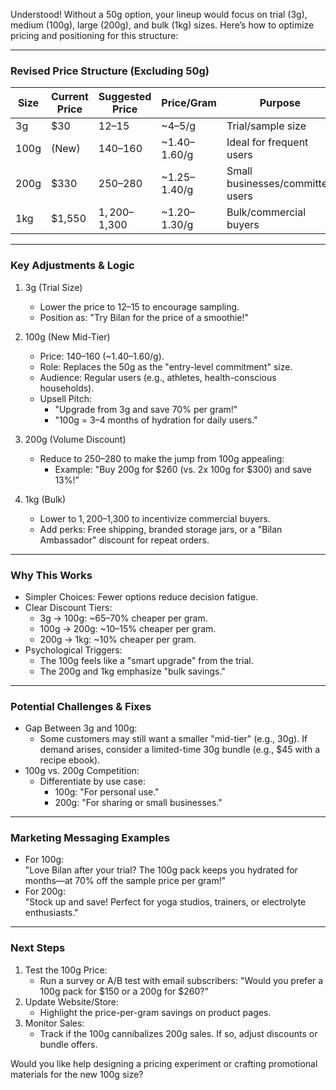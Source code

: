 Understood! Without a 50g option, your lineup would focus on trial (3g), medium (100g), large (200g), and bulk (1kg) sizes. Here’s how to optimize pricing and positioning for this structure:

---

### Revised Price Structure (Excluding 50g)
| Size | Current Price | Suggested Price | Price/Gram | Purpose                     |
|----------|------------------|---------------------|----------------|---------------------------------|
| 3g   | $30              | $12–$15         | ~$4–$5/g       | Trial/sample size               |
| 100g | (New)            | $140–$160       | ~$1.40–$1.60/g | Ideal for frequent users        |
| 200g | $330             | $250–$280       | ~$1.25–$1.40/g | Small businesses/committed users|
| 1kg  | $1,550           | $1,200–$1,300   | ~$1.20–$1.30/g | Bulk/commercial buyers          |

---

### Key Adjustments & Logic
1. 3g (Trial Size)  
   - Lower the price to $12–$15 to encourage sampling.  
   - Position as: "Try Bilan for the price of a smoothie!"  

2. 100g (New Mid-Tier)  
   - Price: $140–$160 (~$1.40–$1.60/g).  
   - Role: Replaces the 50g as the "entry-level commitment" size.  
   - Audience: Regular users (e.g., athletes, health-conscious households).  
   - Upsell Pitch:  
     - "Upgrade from 3g and save 70% per gram!"  
     - "100g = 3–4 months of hydration for daily users."  

3. 200g (Volume Discount)  
   - Reduce to $250–$280 to make the jump from 100g appealing:  
     - Example: "Buy 200g for $260 (vs. 2x 100g for $300) and save 13%!"  

4. 1kg (Bulk)  
   - Lower to $1,200–$1,300 to incentivize commercial buyers.  
   - Add perks: Free shipping, branded storage jars, or a "Bilan Ambassador" discount for repeat orders.  

---

### Why This Works
- Simpler Choices: Fewer options reduce decision fatigue.  
- Clear Discount Tiers:  
  - 3g → 100g: ~65–70% cheaper per gram.  
  - 100g → 200g: ~10–15% cheaper per gram.  
  - 200g → 1kg: ~10% cheaper per gram.  
- Psychological Triggers:  
  - The 100g feels like a "smart upgrade" from the trial.  
  - The 200g and 1kg emphasize "bulk savings."  

---

### Potential Challenges & Fixes
- Gap Between 3g and 100g:  
  - Some customers may still want a smaller "mid-tier" (e.g., 30g). If demand arises, consider a limited-time 30g bundle (e.g., $45 with a recipe ebook).  
- 100g vs. 200g Competition:  
  - Differentiate by use case:  
    - 100g: "For personal use."  
    - 200g: "For sharing or small businesses."  

---

### Marketing Messaging Examples
- For 100g:  
  "Love Bilan after your trial? The 100g pack keeps you hydrated for months—at 70% off the sample price per gram!"  
- For 200g:  
  "Stock up and save! Perfect for yoga studios, trainers, or electrolyte enthusiasts."  

---

### Next Steps
1. Test the 100g Price:  
   - Run a survey or A/B test with email subscribers: "Would you prefer a 100g pack for $150 or a 200g for $260?"  
2. Update Website/Store:  
   - Highlight the price-per-gram savings on product pages.  
3. Monitor Sales:  
   - Track if the 100g cannibalizes 200g sales. If so, adjust discounts or bundle offers.  

Would you like help designing a pricing experiment or crafting promotional materials for the new 100g size?